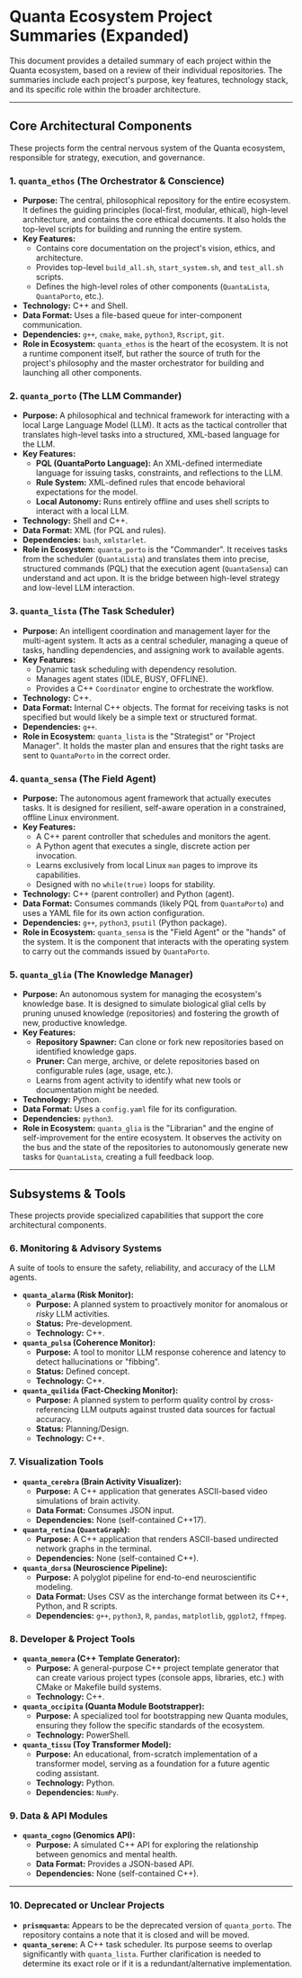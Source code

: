 # Quanta Ecosystem Project Summaries (Expanded)

This document provides a detailed summary of each project within the Quanta ecosystem, based on a review of their individual repositories. The summaries include each project's purpose, key features, technology stack, and its specific role within the broader architecture.

---

## Core Architectural Components

These projects form the central nervous system of the Quanta ecosystem, responsible for strategy, execution, and governance.

### 1. `quanta_ethos` (The Orchestrator & Conscience)

*   **Purpose:** The central, philosophical repository for the entire ecosystem. It defines the guiding principles (local-first, modular, ethical), high-level architecture, and contains the core ethical documents. It also holds the top-level scripts for building and running the entire system.
*   **Key Features:**
    *   Contains core documentation on the project's vision, ethics, and architecture.
    *   Provides top-level `build_all.sh`, `start_system.sh`, and `test_all.sh` scripts.
    *   Defines the high-level roles of other components (`QuantaLista`, `QuantaPorto`, etc.).
*   **Technology:** C++ and Shell.
*   **Data Format:** Uses a file-based queue for inter-component communication.
*   **Dependencies:** `g++`, `cmake`, `make`, `python3`, `Rscript`, `git`.
*   **Role in Ecosystem:** `quanta_ethos` is the heart of the ecosystem. It is not a runtime component itself, but rather the source of truth for the project's philosophy and the master orchestrator for building and launching all other components.

### 2. `quanta_porto` (The LLM Commander)

*   **Purpose:** A philosophical and technical framework for interacting with a local Large Language Model (LLM). It acts as the tactical controller that translates high-level tasks into a structured, XML-based language for the LLM.
*   **Key Features:**
    *   **PQL (QuantaPorto Language):** An XML-defined intermediate language for issuing tasks, constraints, and reflections to the LLM.
    *   **Rule System:** XML-defined rules that encode behavioral expectations for the model.
    *   **Local Autonomy:** Runs entirely offline and uses shell scripts to interact with a local LLM.
*   **Technology:** Shell and C++.
*   **Data Format:** XML (for PQL and rules).
*   **Dependencies:** `bash`, `xmlstarlet`.
*   **Role in Ecosystem:** `quanta_porto` is the "Commander". It receives tasks from the scheduler (`QuantaLista`) and translates them into precise, structured commands (PQL) that the execution agent (`QuantaSensa`) can understand and act upon. It is the bridge between high-level strategy and low-level LLM interaction.

### 3. `quanta_lista` (The Task Scheduler)

*   **Purpose:** An intelligent coordination and management layer for the multi-agent system. It acts as a central scheduler, managing a queue of tasks, handling dependencies, and assigning work to available agents.
*   **Key Features:**
    *   Dynamic task scheduling with dependency resolution.
    *   Manages agent states (IDLE, BUSY, OFFLINE).
    *   Provides a C++ `Coordinator` engine to orchestrate the workflow.
*   **Technology:** C++.
*   **Data Format:** Internal C++ objects. The format for receiving tasks is not specified but would likely be a simple text or structured format.
*   **Dependencies:** `g++`.
*   **Role in Ecosystem:** `quanta_lista` is the "Strategist" or "Project Manager". It holds the master plan and ensures that the right tasks are sent to `QuantaPorto` in the correct order.

### 4. `quanta_sensa` (The Field Agent)

*   **Purpose:** The autonomous agent framework that actually executes tasks. It is designed for resilient, self-aware operation in a constrained, offline Linux environment.
*   **Key Features:**
    *   A C++ parent controller that schedules and monitors the agent.
    *   A Python agent that executes a single, discrete action per invocation.
    *   Learns exclusively from local Linux `man` pages to improve its capabilities.
    *   Designed with no `while(true)` loops for stability.
*   **Technology:** C++ (parent controller) and Python (agent).
*   **Data Format:** Consumes commands (likely PQL from `QuantaPorto`) and uses a YAML file for its own action configuration.
*   **Dependencies:** `g++`, `python3`, `psutil` (Python package).
*   **Role in Ecosystem:** `quanta_sensa` is the "Field Agent" or the "hands" of the system. It is the component that interacts with the operating system to carry out the commands issued by `QuantaPorto`.

### 5. `quanta_glia` (The Knowledge Manager)

*   **Purpose:** An autonomous system for managing the ecosystem's knowledge base. It is designed to simulate biological glial cells by pruning unused knowledge (repositories) and fostering the growth of new, productive knowledge.
*   **Key Features:**
    *   **Repository Spawner:** Can clone or fork new repositories based on identified knowledge gaps.
    *   **Pruner:** Can merge, archive, or delete repositories based on configurable rules (age, usage, etc.).
    *   Learns from agent activity to identify what new tools or documentation might be needed.
*   **Technology:** Python.
*   **Data Format:** Uses a `config.yaml` file for its configuration.
*   **Dependencies:** `python3`.
*   **Role in Ecosystem:** `quanta_glia` is the "Librarian" and the engine of self-improvement for the entire ecosystem. It observes the activity on the bus and the state of the repositories to autonomously generate new tasks for `QuantaLista`, creating a full feedback loop.

---

## Subsystems & Tools

These projects provide specialized capabilities that support the core architectural components.

### 6. Monitoring & Advisory Systems

A suite of tools to ensure the safety, reliability, and accuracy of the LLM agents.

*   **`quanta_alarma` (Risk Monitor):**
    *   **Purpose:** A planned system to proactively monitor for anomalous or *risky* LLM activities.
    *   **Status:** Pre-development.
    *   **Technology:** C++.
*   **`quanta_pulsa` (Coherence Monitor):**
    *   **Purpose:** A tool to monitor LLM response coherence and latency to detect hallucinations or "fibbing".
    *   **Status:** Defined concept.
    *   **Technology:** C++.
*   **`quanta_quilida` (Fact-Checking Monitor):**
    *   **Purpose:** A planned system to perform quality control by cross-referencing LLM outputs against trusted data sources for factual accuracy.
    *   **Status:** Planning/Design.
    *   **Technology:** C++.

### 7. Visualization Tools

*   **`quanta_cerebra` (Brain Activity Visualizer):**
    *   **Purpose:** A C++ application that generates ASCII-based video simulations of brain activity.
    *   **Data Format:** Consumes JSON input.
    *   **Dependencies:** None (self-contained C++17).
*   **`quanta_retina` (`QuantaGraph`):**
    *   **Purpose:** A C++ application that renders ASCII-based undirected network graphs in the terminal.
    *   **Dependencies:** None (self-contained C++).
*   **`quanta_dorsa` (Neuroscience Pipeline):**
    *   **Purpose:** A polyglot pipeline for end-to-end neuroscientific modeling.
    *   **Data Format:** Uses CSV as the interchange format between its C++, Python, and R scripts.
    *   **Dependencies:** `g++`, `python3`, `R`, `pandas`, `matplotlib`, `ggplot2`, `ffmpeg`.

### 8. Developer & Project Tools

*   **`quanta_memora` (C++ Template Generator):**
    *   **Purpose:** A general-purpose C++ project template generator that can create various project types (console apps, libraries, etc.) with CMake or Makefile build systems.
    *   **Technology:** C++.
*   **`quanta_occipita` (Quanta Module Bootstrapper):**
    *   **Purpose:** A specialized tool for bootstrapping new Quanta modules, ensuring they follow the specific standards of the ecosystem.
    *   **Technology:** PowerShell.
*   **`quanta_tissu` (Toy Transformer Model):**
    *   **Purpose:** An educational, from-scratch implementation of a transformer model, serving as a foundation for a future agentic coding assistant.
    *   **Technology:** Python.
    *   **Dependencies:** `NumPy`.

### 9. Data & API Modules

*   **`quanta_cogno` (Genomics API):**
    *   **Purpose:** A simulated C++ API for exploring the relationship between genomics and mental health.
    *   **Data Format:** Provides a JSON-based API.
    *   **Dependencies:** None (self-contained C++).

---

### 10. Deprecated or Unclear Projects

*   **`prismquanta`:** Appears to be the deprecated version of `quanta_porto`. The repository contains a note that it is closed and will be moved.
*   **`quanta_serene`:** A C++ task scheduler. Its purpose seems to overlap significantly with `quanta_lista`. Further clarification is needed to determine its exact role or if it is a redundant/alternative implementation.
